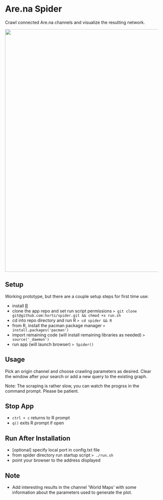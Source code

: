# Are.na Spider
Crawl connected Are.na channels and visualize the resulting network.

<img src="https://rawgit.com/hxrts/spider/master/world_map.png" width="800px">

## Setup

Working prototype, but there are a couple setup steps for first time use:

- install [R](https://www.r-project.org/)
- clone the app repo and set run script permissions
```> git clone git@github.com:hxrts/spider.git && chmod +x run.sh```
- cd into repo directory and run R
```> cd spider && R```
- from R, install the pacman package manager
```> install.packages('pacman')```
- import remaining code (will install remaining libraries as needed)
```> source('_daemon')```
- run app (will launch browser)
```> Spider()```

## Usage

Pick an origin channel and choose crawling parameters as desired. Clear the window after your search or add a new query to the existing graph.

Note: The scraping is rather slow, you can watch the progrss in the command prompt. Please be patient.

## Stop App

- ```ctrl + c``` returns to R prompt
- ```q()``` exits R prompt if open

## Run After Installation

- [optional] specify local port in config.txt file
- from spider directory run startup script
```> ./run.sh```
- point your browser to the address displayed

## Note

- Add interesting results in the channel 'World Maps' with some information about the parameters used to generate the plot.